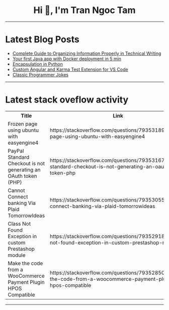 <h1 align="center">Hi 👋, I'm Tran Ngoc Tam</h1>

---

# Latest Blog Posts 
<!-- BLOG-POST-LIST:START -->
- [Complete Guide to Organizing Information Properly in Technical Writing](https://dev.to/olodocoder/complete-guide-to-organizing-information-properly-in-technical-writing-181o)
- [Your first Java app with Docker deployment in 5 min](https://dev.to/alexander_uspenskiy_the_great/your-first-java-app-with-docker-deployment-in-5-min-3ofe)
- [Encapsulation in Python](https://dev.to/vincenttommi/encapsulation-in-python-388a)
- [Custom Angular and Karma Test Extension for VS Code](https://dev.to/ravitejavattem/custom-angular-and-karma-test-extension-for-vs-code-3b3b)
- [Classic Programmer Jokes](https://dev.to/reypena1105/classic-programmer-jokes-40h3)
<!-- BLOG-POST-LIST:END -->

---

# Latest stack oveflow activity
<table>
  <tr><th>Title</th><th>Link</th></tr>
  <!-- STACKOVERFLOW:START --><tr><td>Frozen page using ubuntu with easyengine4</td><td>https://stackoverflow.com/questions/79353189/frozen-page-using-ubuntu-with-easyengine4</td></tr><tr><td>PayPal Standard Checkout is not generating an OAuth token &lpar;PHP&rpar;</td><td>https://stackoverflow.com/questions/79353167/paypal-standard-checkout-is-not-generating-an-oauth-token-php</td></tr><tr><td>Cannot Connect banking Via Plaid TomorrowIdeas</td><td>https://stackoverflow.com/questions/79353055/cannot-connect-banking-via-plaid-tomorrowideas</td></tr><tr><td>Class Not Found Exception in custom Prestashop module</td><td>https://stackoverflow.com/questions/79352918/class-not-found-exception-in-custom-prestashop-module</td></tr><tr><td>Make the code from a WooCommerce Payment Plugin HPOS Compatible</td><td>https://stackoverflow.com/questions/79352850/make-the-code-from-a-woocommerce-payment-plugin-hpos-compatible</td></tr><!-- STACKOVERFLOW:END -->
</table>

---


